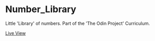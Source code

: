 # Number_Library
Little 'Library' of numbers. Part of the 'The Odin Project' Curriculum.

[Live View](https://mysterious-meadow-86412.herokuapp.com/home)
